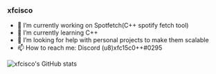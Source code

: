 ### xfcisco
- 🔭 I’m currently working on Spotfetch(C++ spotify fetch tool)
- 🌱 I’m currently learning C++
- 🤔 I’m looking for help with personal projects to make them scalable
- 📫 How to reach me: Discord (u8)xfc15c0++#0295


![xfcisco's GitHub stats](https://github-readme-stats.vercel.app/api?username=xfcisco&show_icons=true&theme=onedark)
